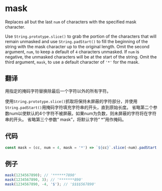 # mask

Replaces all but the last `num` of characters with the specified mask character.

Use `String.prototype.slice()` to grab the portion of the characters that will remain unmasked and use `String.padStart()` to fill the beginning of the string with the mask character up to the original length.
Omit the second argument, `num`, to keep a default of `4` characters unmasked. If `num` is negative, the unmasked characters will be at the start of the string.
Omit the third argument, `mask`, to use a default character of `'*'` for the mask.

## 翻译

用指定的掩码字符替换除最后一个字符以外的所有字符。

使用`String.prototype.slice()`抓取将保持未屏蔽的字符部分，并使用`String.padStart()`用掩码字符填充字符串的开头，直到原始长度。
省略第二个参数num以使默认的4个字符不被屏蔽。如果num为负数，则未屏蔽的字符将在字符串的开头。
省略第三个参数“ mask”，将默认字符“ *”用作掩码。

## 代码

```js
const mask = (cc, num = 4, mask = '*') => `${cc}`.slice(-num).padStart(`${cc}`.length, mask);
```

## 例子

```js
mask(1234567890); // '******7890'
mask(1234567890, 3); // '*******890'
mask(1234567890, -4, '$'); // '$$$$567890'
```
